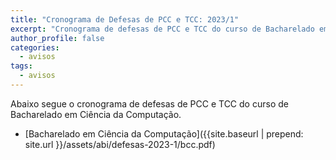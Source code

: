 ```yaml
---
title: "Cronograma de Defesas de PCC e TCC: 2023/1" 
excerpt: "Cronograma de defesas de PCC e TCC do curso de Bacharelado em Ciência da Computação, período 2023/1."
author_profile: false
categories:
  - avisos
tags:
  - avisos
---
```



Abaixo segue o cronograma de defesas de PCC e TCC do curso de Bacharelado em Ciência da Computação.

- [Bacharelado em Ciência da Computação]({{site.baseurl | prepend: site.url }}/assets/abi/defesas-2023-1/bcc.pdf)